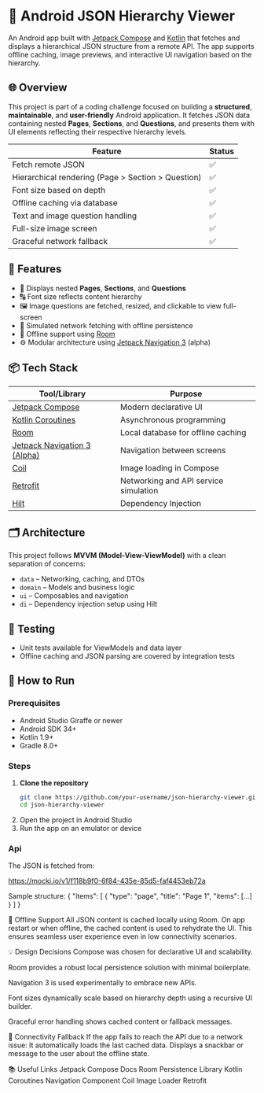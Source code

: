 # 📱 Android JSON Hierarchy Viewer

An Android app built with [Jetpack Compose](https://developer.android.com/jetpack/compose) and [Kotlin](https://kotlinlang.org/) that fetches and displays a hierarchical JSON structure from a remote API. The app supports offline caching, image previews, and interactive UI navigation based on the hierarchy.

## 🌐 Overview

This project is part of a coding challenge focused on building a **structured**, **maintainable**, and **user-friendly** Android application. It fetches JSON data containing nested **Pages**, **Sections**, and **Questions**, and presents them with UI elements reflecting their respective hierarchy levels.

| Feature | Status |
|--------|--------|
| Fetch remote JSON | ✅ |
| Hierarchical rendering (Page > Section > Question) | ✅ |
| Font size based on depth | ✅ |
| Offline caching via database | ✅ |
| Text and image question handling | ✅ |
| Full-size image screen | ✅ |
| Graceful network fallback | ✅ |

## 🚀 Features

- 📄 Displays nested **Pages**, **Sections**, and **Questions**
- 🔠 Font size reflects content hierarchy
- 🖼️ Image questions are fetched, resized, and clickable to view full-screen
- 📡 Simulated network fetching with offline persistence
- 💾 Offline support using [Room](https://developer.android.com/jetpack/androidx/releases/room)
- ⚙️ Modular architecture using [Jetpack Navigation 3](https://developer.android.com/jetpack/androidx/releases/navigation) (alpha)

## 📦 Tech Stack

| Tool/Library | Purpose |
|--------------|---------|
| [Jetpack Compose](https://developer.android.com/jetpack/compose) | Modern declarative UI |
| [Kotlin Coroutines](https://kotlinlang.org/docs/coroutines-overview.html) | Asynchronous programming |
| [Room](https://developer.android.com/jetpack/androidx/releases/room) | Local database for offline caching |
| [Jetpack Navigation 3 (Alpha)](https://developer.android.com/jetpack/androidx/releases/navigation3) | Navigation between screens |
| [Coil](https://coil-kt.github.io/coil/) | Image loading in Compose |
| [Retrofit](https://square.github.io/retrofit/) | Networking and API service simulation |
| [Hilt](https://developer.android.com/training/dependency-injection/hilt-android) | Dependency Injection |

## 🗂️ Architecture

This project follows **MVVM (Model-View-ViewModel)** with a clean separation of concerns:

- `data` – Networking, caching, and DTOs
- `domain` – Models and business logic
- `ui` – Composables and navigation
- `di` – Dependency injection setup using Hilt

## 🧪 Testing

- Unit tests available for ViewModels and data layer
- Offline caching and JSON parsing are covered by integration tests

## 📲 How to Run

### Prerequisites

- Android Studio Giraffe or newer
- Android SDK 34+
- Kotlin 1.9+
- Gradle 8.0+

### Steps

1. **Clone the repository**
   ```bash
   git clone https://github.com/your-username/json-hierarchy-viewer.git
   cd json-hierarchy-viewer
2. Open the project in Android Studio
3. Run the app on an emulator or device

### Api
The JSON is fetched from:

https://mocki.io/v1/f118b9f0-6f84-435e-85d5-faf4453eb72a

Sample structure:
   {
     "items": [
       {
         "type": "page",
         "title": "Page 1",
         "items": [...]
       }
     ]
   }

📁 Offline Support
All JSON content is cached locally using Room. On app restart or when offline, the cached content is used to rehydrate the UI. This ensures seamless user experience even in low connectivity scenarios.

💡 Design Decisions
Compose was chosen for declarative UI and scalability.

Room provides a robust local persistence solution with minimal boilerplate.

Navigation 3 is used experimentally to embrace new APIs.

Font sizes dynamically scale based on hierarchy depth using a recursive UI builder.

Graceful error handling shows cached content or fallback messages.

🔌 Connectivity Fallback
If the app fails to reach the API due to a network issue:
It automatically loads the last cached data.
Displays a snackbar or message to the user about the offline state.

📚 Useful Links
Jetpack Compose Docs
Room Persistence Library
Kotlin Coroutines
Navigation Component
Coil Image Loader
Retrofit
